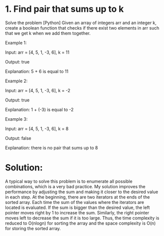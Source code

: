 # 1. Find pair that sums up to k

Solve the problem [Python]
Given an array of integers arr and an integer k, create a boolean function that checks if there exist two elements in arr such that we get k when we add them together.

Example 1:

Input: arr = [4, 5, 1, -3, 6], k = 11

Output: true

Explanation: 5 + 6 is equal to 11

Example 2:

Input: arr = [4, 5, 1, -3, 6], k = -2

Output: true

Explanation: 1 + (-3) is equal to -2

Example 3:

Input: arr = [4, 5, 1, -3, 6], k = 8

Output: false

Explanation: there is no pair that sums up to 8

# Solution:

A typical way to solve this problem is to enumerate all possible combinations, which is a very bad practice. My solution improves the performance by adjusting the sum and making it closer to the desired value in each step. At the beginning, there are two iterators at the ends of the sorted array. Each time the sum of the values where the iterators are located is evaluated. If the sum is bigger than the desired value, the left pointer moves right by 1 to increase the sum. Similarly, the right pointer moves left to decrease the sum if it is too large. Thus, the time complexity is reduced to O(nlogn) for sorting the array and the space complexity is O(n) for storing the sorted array.
